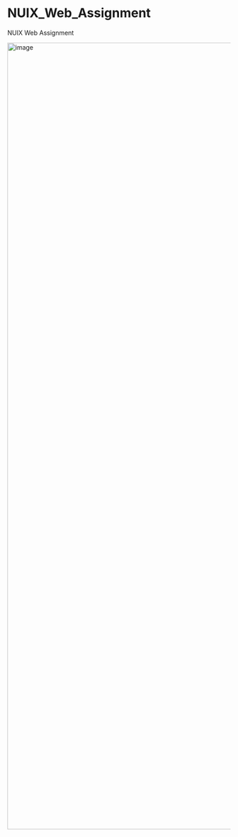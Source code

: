 # NUIX_Web_Assignment
NUIX Web Assignment


<img width="1773" alt="image" src="https://github.com/RoshanJainAutomation/NUIX_Web_Assignment/assets/38373968/e0b0a261-4b8a-44fb-a734-60ed1dba05f0">

